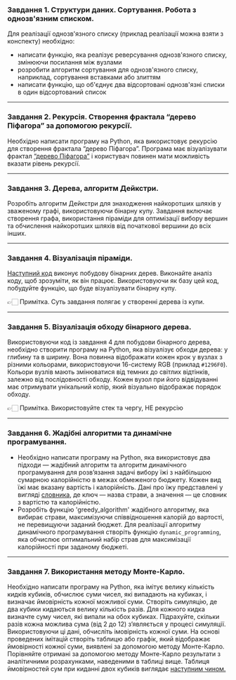 ### Завдання 1. Структури даних. Сортування. Робота з однозв'язним списком.

Для реалізації однозв'язного списку (приклад реалізації можна взяти з конспекту) необхідно:
* написати функцію, яка реалізує реверсування однозв'язного списку, змінюючи посилання між вузлами
* розробити алгоритм сортування для однозв'язного списку, наприклад, сортування вставками або злиттям
* написати функцію, що об'єднує два відсортовані однозв'язні списки в один відсортований список

-------------------------------------------------------------------------------------------------------

### Завдання 2. Рекурсія. Створення фрактала “дерево Піфагора” за допомогою рекурсії.

Необхідно написати програму на Python, яка використовує рекурсію для створення фрактала 
“дерево Піфагора”. Програма має візуалізувати фрактал [“дерево Піфагора”](/task_02/pythagoras_tree.png) 
і користувач повинен мати можливість вказати рівень рекурсії.

-------------------------------------------------------------------------------------------------------

### Завдання 3. Дерева, алгоритм Дейкстри.

Розробіть алгоритм Дейкстри для знаходження найкоротших шляхів у зваженому графі, використовуючи 
бінарну купу. Завдання включає створення графа, використання піраміди для оптимізації вибору вершин 
та обчислення найкоротших шляхів від початкової вершини до всіх інших.

-------------------------------------------------------------------------------------------------------

### Завдання 4. Візуалізація піраміди.

[Наступний код](/task_04/data_04.py) виконує побудову бінарних дерев. Виконайте аналіз коду, щоб зрозуміти, 
як він працює. Використовуючи як базу цей код, побудуйте функцію, що буде візуалізувати бінарну купу.

👉🏻 Примітка. Суть завдання полягає у створенні дерева із купи.

-------------------------------------------------------------------------------------------------------

### Завдання 5. Візуалізація обходу бінарного дерева.

Використовуючи код із завдання 4 для побудови бінарного дерева, необхідно створити програму на Python, 
яка візуалізує обходи дерева: у глибину та в ширину. Вона повинна відображати кожен крок у вузлах з різними 
кольорами, використовуючи 16-систему RGB (приклад `#1296F0`). Кольори вузлів мають змінюватися від темних 
до світлих відтінків, залежно від послідовності обходу. Кожен вузол при його відвідуванні має отримувати 
унікальний колір, який візуально відображає порядок обходу.

👉🏻 Примітка. Використовуйте стек та чергу, НЕ рекурсію

-------------------------------------------------------------------------------------------------------

### Завдання 6. Жадібні алгоритми та динамічне програмування.

* Необхідно написати програму на Python, яка використовує два підходи — жадібний алгоритм та алгоритм 
динамічного програмування для розв’язання задачі вибору їжі з найбільшою сумарною калорійністю в межах 
обмеженого бюджету. Кожен вид їжі має вказану вартість і калорійність. Дані про їжу представлені у вигляді 
[словника](/task_06/data_06.py), де ключ — назва страви, а значення — це словник з вартістю та калорійністю.
* Розробіть функцію 'greedy_algorithm' жадібного алгоритму, яка вибирає страви, максимізуючи співвідношення 
калорій до вартості, не перевищуючи заданий бюджет. Для реалізації алгоритму динамічного програмування 
створіть функцію `dynamic_programming`, яка обчислює оптимальний набір страв для максимізації калорійності 
при заданому бюджеті.
    
-------------------------------------------------------------------------------------------------------

### Завдання 7. Використання методу Монте-Карло.

Необхідно написати програму на Python, яка імітує велику кількість кидків кубиків, обчислює суми чисел, 
які випадають на кубиках, і визначає ймовірність кожної можливої суми. Створіть симуляцію, де два кубики 
кидаються велику кількість разів. Для кожного кидка визначте суму чисел, які випали на обох кубиках. 
Підрахуйте, скільки разів кожна можлива сума (від 2 до 12) з’являється у процесі симуляції. Використовуючи 
ці дані, обчисліть імовірність кожної суми. На основі проведених імітацій створіть таблицю або графік, який 
відображає ймовірності кожної суми, виявлені за допомогою методу Монте-Карло. Порівняйте отримані за допомогою 
методу Монте-Карло результати з аналітичними розрахунками, наведеними в таблиці вище. Таблиця ймовірностей сум 
при киданні двох кубиків виглядає [наступним чином.](/task_07/table_07.png)